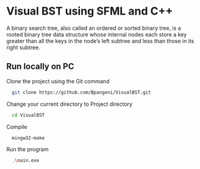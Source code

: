 
# Visual BST using SFML and  C++

A binary search tree, also called an ordered or sorted binary tree, is a rooted binary tree data structure whose internal nodes each store a key greater than all the keys in the node’s left subtree and less than those in its right subtree.


## Run locally on PC 

Clone the project using the Git command 

```bash
  git clone https://github.com/Bpangeni/VisualBST.git
```

Change your current directory to Project directory
```bash
  cd VisualBST
```
Compile 
```bash
  mingw32-make
```
Run the program
```bash
  .\main.exe  
```

  